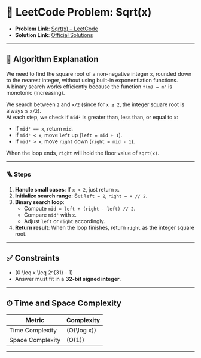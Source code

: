 # 🧩 LeetCode Problem: Sqrt(x)

- **Problem Link**: [Sqrt(x) – LeetCode](https://leetcode.com/problems/sqrtx/)
- **Solution Link**: [Official Solutions](https://leetcode.com/problems/sqrtx/solutions/)

---

## 🧠 Algorithm Explanation

We need to find the square root of a non-negative integer `x`, rounded down to the nearest integer, without using built-in exponentiation functions.  
A binary search works efficiently because the function `f(m) = m²` is monotonic (increasing).  

We search between `2` and `x/2` (since for `x ≥ 2`, the integer square root is always ≤ `x/2`).  
At each step, we check if `mid²` is greater than, less than, or equal to `x`:

- If `mid² == x`, return `mid`.
- If `mid² < x`, move `left` up (`left = mid + 1`).
- If `mid² > x`, move `right` down (`right = mid - 1`).  

When the loop ends, `right` will hold the floor value of `sqrt(x)`.

---

### 🪜 Steps

1. **Handle small cases**: If `x < 2`, just return `x`.
2. **Initialize search range**: Set `left = 2`, `right = x // 2`.
3. **Binary search loop**:
   - Compute `mid = left + (right - left) // 2`.
   - Compare `mid²` with `x`.
   - Adjust `left` or `right` accordingly.
4. **Return result**: When the loop finishes, return `right` as the integer square root.

---

## ✅ Constraints

- \(0 \leq x \leq 2^{31} - 1\)  
- Answer must fit in a **32-bit signed integer**.

---

## ⏱ Time and Space Complexity

| Metric            | Complexity |
|-------------------|------------|
| Time Complexity   | \(O(\log x)\) |
| Space Complexity  | \(O(1)\)    |

---
